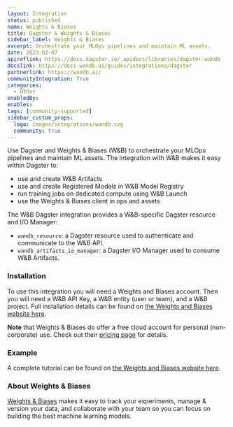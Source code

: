 ```yaml
---
layout: Integration
status: published
name: Weights & Biases
title: Dagster & Weights & Biases
sidebar_label: Weights & Biases
excerpt: Orchestrate your MLOps pipelines and maintain ML assets.
date: 2023-02-07
apireflink: https://docs.dagster.io/_apidocs/libraries/dagster-wandb
docslink: https://docs.wandb.ai/guides/integrations/dagster
partnerlink: https://wandb.ai/
communityIntegration: True
categories:
  - Other
enabledBy:
enables:
tags: [community-supported]
sidebar_custom_props:
  logo: images/integrations/wandb.svg
  community: true
---
```


Use Dagster and Weights & Biases (W&B) to orchestrate your MLOps pipelines and maintain ML assets. The integration with W&B makes it easy within Dagster to:

- use and create W&B Artifacts
- use and create Registered Models in W&B Model Registry
- run training jobs on dedicated compute using W&B Launch
- use the Weights & Biases client in ops and assets

The W&B Dagster integration provides a W&B-specific Dagster resource and I/O Manager:

- `wandb_resource`: a Dagster resource used to authenticate and communicate to the W&B API.
- `wandb_artifacts_io_manager`: a Dagster I/O Manager used to consume W&B Artifacts.

### Installation

To use this integration you will need a Weights and Biases account. Then you will need a W&B API Key, a W&B entity (user or team), and a W&B project. Full installation details can be found on [the Weights and Biases website here](https://docs.wandb.ai/guides/integrations/other/dagster).

**Note** that Weights & Biases do offer a free cloud account for personal (non-corporate) use. Check out their [pricing page](https://wandb.ai/site/pricing) for details.

### Example

A complete tutorial can be found on [the Weights and Biases website here](https://docs.wandb.ai/guides/integrations/other/dagster).

### About Weights & Biases

[Weights & Biases](https://wandb.ai/site) makes it easy to track your experiments, manage & version your data, and collaborate with your team so you can focus on building the best machine learning models.
